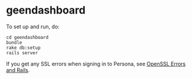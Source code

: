 # geendashboard

To set up and run, do:

    cd geendashboard
    bundle
    rake db:setup
    rails server

If you get any SSL errors when signing in to Persona, see [OpenSSL Errors and Rails](http://railsapps.github.io/openssl-certificate-verify-failed.html).
